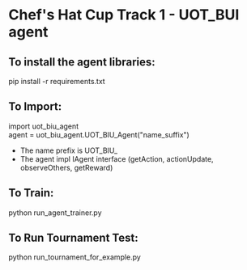 # Chef's Hat Cup Track 1 - UOT_BUI agent 

## To install the agent libraries:
pip install -r requirements.txt

## To Import:
import uot_biu_agent <br>
agent = uot_biu_agent.UOT_BIU_Agent("name_suffix") <br>   

* The name prefix is UOT_BIU_
* The agent impl IAgent interface (getAction, actionUpdate, observeOthers, getReward)

## To Train:
python run_agent_trainer.py

## To Run Tournament Test:
python run_tournament_for_example.py
